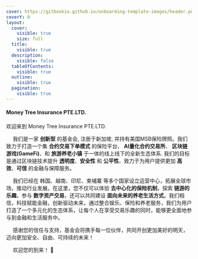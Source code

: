 ```yaml
---
cover: https://gitbookio.github.io/onboarding-template-images/header.png
coverY: 0
layout:
  cover:
    visible: true
    size: full
  title:
    visible: true
  description:
    visible: false
  tableOfContents:
    visible: true
  outline:
    visible: true
  pagination:
    visible: true
---
```


#### Money Tree Insurance PTE.LTD.

欢迎来到 Money Tree Insurance PTE.LTD.
    
&emsp; 我们是一家 **创新型** 的基金会, 注册于新加坡, 并持有美国MSB保险牌照。我们致力于打造一个集 **合约交易下单模式** 的保险平台、 **AI量化合约交易所**、 **区块链游戏(GameFi)**、和 **旅游养老小镇** 于一体的线上线下的全新生态体系. 我们的目标是通过区块链技术提升 **透明度**、**安全性** 和 **公平性**、致力于为用户提供更加 **高效**、**可信** 的金融与保障服务。
    
&emsp; 我们已经在 韩国、越南、印尼、柬埔寨 等多个国家设立运营中心，拓展全球市场，推动行业发展。在这里，您不仅可以体验 **去中心化的保险机制**，探索 **链游的乐趣**，参与 **数字资产交易**，还可以共同建设 **面向未来的养老生活方式**。我们相信，科技赋能金融，创新驱动未来，通过整合娱乐、保险和养老服务，我们为用户打造了一个多元化的生态体系，让每个人在享受交易乐趣的同时，能够更全面地参与到金融和生活服务中。

&emsp; 感谢您的信任与支持，基金会将携手每一位伙伴，共同开创更加美好的明天，迈向更加安全、自由、可持续的未来！

&emsp; 欢迎您的到来！ 🚀


<!-- ### Jump right in

<table data-view="cards"><thead><tr><th></th><th></th><th data-hidden data-card-cover data-type="files"></th><th data-hidden></th><th data-hidden data-card-target data-type="content-ref"></th></tr></thead><tbody><tr><td><strong>Getting Started</strong></td><td>Create your first site</td><td></td><td></td><td><a href="getting-started/quickstart.md">quickstart.md</a></td></tr><tr><td><strong>Basics</strong></td><td>Learn the basics of GitBook</td><td></td><td></td><td><a href="broken-reference">Broken link</a></td></tr><tr><td><strong>Publish your docs</strong></td><td>Share your docs online</td><td></td><td></td><td><a href="getting-started/publish-your-docs.md">publish-your-docs.md</a></td></tr></tbody></table> -->
